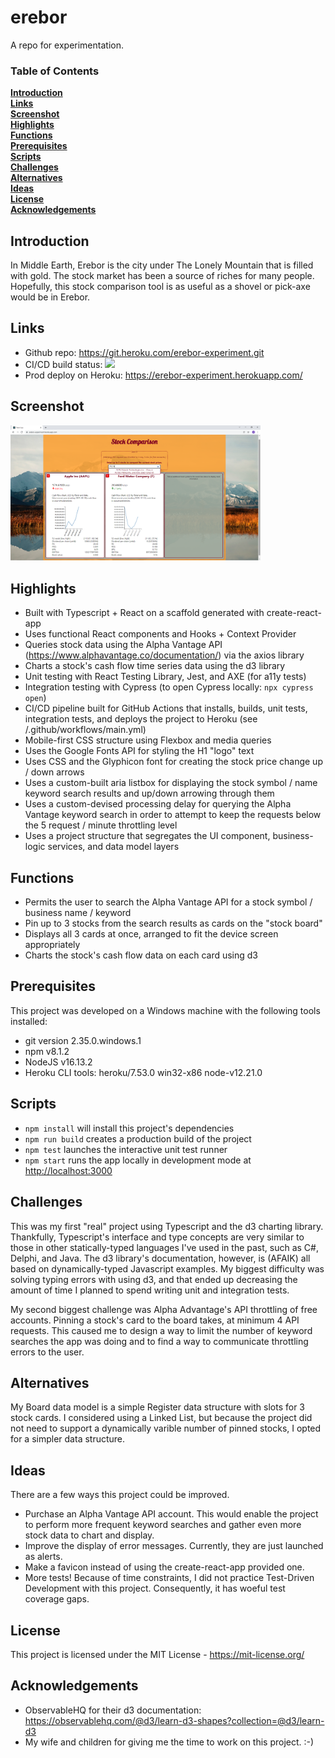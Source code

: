 # erebor

A repo for experimentation.

### Table of Contents
**[Introduction](#introduction)**<br>
**[Links](#links)**<br>
**[Screenshot](#screenshot)**<br>
**[Highlights](#highlights)**<br>
**[Functions](#functions)**<br>
**[Prerequisites](#prerequisites)**<br>
**[Scripts](#scripts)**<br>
**[Challenges](#challenges)**<br>
**[Alternatives](#alternatives)**<br>
**[Ideas](#ideas)**<br>
**[License](#license)**<br>
**[Acknowledgements](#acknowledgements)**<br>

## Introduction

In Middle Earth, Erebor is the city under The Lonely Mountain that is filled with gold. The stock market has been a source of riches for many people.  Hopefully, this stock comparison tool is as useful as a shovel or pick-axe would be in Erebor.

## Links

- Github repo: https://git.heroku.com/erebor-experiment.git
- CI/CD build status: ![](https://github.com/JacobHaskins/erebor/workflows/erebor-CICD/badge.svg)
- Prod deploy on Heroku: https://erebor-experiment.herokuapp.com/

## Screenshot

<img src="https://raw.githubusercontent.com/JacobHaskins/erebor/main/screenshot.png" width="400">

## Highlights

- Built with Typescript + React on a scaffold generated with create-react-app
- Uses functional React components and Hooks + Context Provider
- Queries stock data using the Alpha Vantage API (https://www.alphavantage.co/documentation/) via the axios library
- Charts a stock's cash flow time series data using the d3 library
- Unit testing with React Testing Library, Jest, and AXE (for a11y tests)
- Integration testing with Cypress (to open Cypress locally: `npx cypress open`)
- CI/CD pipeline built for GitHub Actions that installs, builds, unit tests, integration tests, 
and deploys the project to Heroku (see /.github/workflows/main.yml)
- Mobile-first CSS structure using Flexbox and media queries
- Uses the Google Fonts API for styling the H1 "logo" text
- Uses CSS and the Glyphicon font for creating the stock price change up / down arrows
- Uses a custom-built aria listbox for displaying the stock symbol / name keyword search results and up/down arrowing through them
- Uses a custom-devised processing delay for querying the Alpha Vantage keyword search in order to attempt to keep the requests below the 5 request / minute throttling level
- Uses a project structure that segregates the UI component, business-logic services, and data model layers

## Functions

- Permits the user to search the Alpha Vantage API for a stock symbol / business name / keyword
- Pin up to 3 stocks from the search results as cards on the "stock board"
- Displays all 3 cards at once, arranged to fit the device screen appropriately
- Charts the stock's cash flow data on each card using d3 

## Prerequisites

This project was developed on a Windows machine with the following tools installed:
- git version 2.35.0.windows.1
- npm v8.1.2
- NodeJS v16.13.2
- Heroku CLI tools: heroku/7.53.0 win32-x86 node-v12.21.0

## Scripts

- `npm install` will install this project's dependencies
- `npm run build` creates a production build of the project
- `npm test` launches the interactive unit test runner
- `npm start` runs the app locally in development mode at [http://localhost:3000](http://localhost:3000)

## Challenges

This was my first "real" project using Typescript and the d3 charting library.  Thankfully, Typescript's interface and type concepts are very similar to those in other statically-typed languages I've used in the past, such as C#, Delphi, and Java.  The d3 library's documentation, however, is (AFAIK) all based on dynamically-typed Javascript examples.  My biggest difficulty was solving typing errors with using d3, and that ended up decreasing the amount of time I planned to spend writing unit and integration tests.

My second biggest challenge was Alpha Advantage's API throttling of free accounts.  Pinning a stock's card to the board takes, at minimum 4 API requests.  This caused me to design a way to limit the number of keyword searches the app was doing and to find a way to communicate throttling errors to the user.

## Alternatives

My Board data model is a simple Register data structure with slots for 3 stock cards.  I considered using a Linked List, but because the project did not need to support a dynamically varible number of pinned stocks, I opted for a simpler data structure.

## Ideas

There are a few ways this project could be improved.
- Purchase an Alpha Vantage API account.  This would enable the project to perform more frequent keyword searches
and gather even more stock data to chart and display.
- Improve the display of error messages.  Currently, they are just launched as alerts.
- Make a favicon instead of using the create-react-app provided one.
- More tests!  Because of time constraints, I did not practice Test-Driven Development with this project.
Consequently, it has woeful test coverage gaps.

## License

This project is licensed under the MIT License - https://mit-license.org/

## Acknowledgements

- ObservableHQ for their d3 documentation: https://observablehq.com/@d3/learn-d3-shapes?collection=@d3/learn-d3
- My wife and children for giving me the time to work on this project.  :-)
